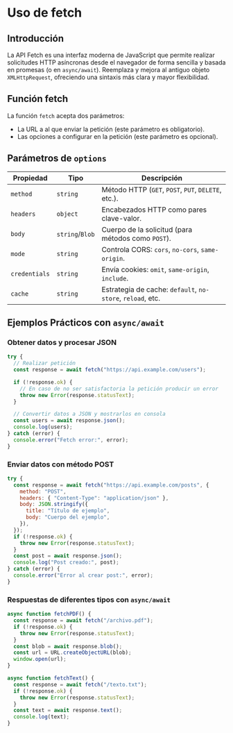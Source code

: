 # Uso de fetch

## Introducción

La API Fetch es una interfaz moderna de JavaScript que permite realizar solicitudes HTTP asíncronas desde el navegador de forma sencilla y basada en promesas (o en `async/await`). Reemplaza y mejora al antiguo objeto `XMLHttpRequest`, ofreciendo una sintaxis más clara y mayor flexibilidad.

## Función fetch

La función `fetch` acepta dos parámetros:

- La URL a al que enviar la petición (este parámetro es obligatorio).
- Las opciones a configurar en la petición (este parámetro es opcional).

## Parámetros de `options`

| Propiedad     | Tipo            | Descripción                                                |
| ------------- | --------------- | ---------------------------------------------------------- |
| `method`      | `string`        | Método HTTP (`GET`, `POST`, `PUT`, `DELETE`, etc.).        |
| `headers`     | `object`        | Encabezados HTTP como pares clave-valor.                   |
| `body`        | `string`/`Blob` | Cuerpo de la solicitud (para métodos como `POST`).         |
| `mode`        | `string`        | Controla CORS: `cors`, `no-cors`, `same-origin`.           |
| `credentials` | `string`        | Envía cookies: `omit`, `same-origin`, `include`.           |
| `cache`       | `string`        | Estrategia de cache: `default`, `no-store`, `reload`, etc. |

## Ejemplos Prácticos con `async/await`

### Obtener datos y procesar JSON

```js
try {
  // Realizar petición
  const response = await fetch("https://api.example.com/users");

  if (!response.ok) {
    // En caso de no ser satisfactoria la petición producir un error
    throw new Error(response.statusText);
  }

  // Convertir datos a JSON y mostrarlos en consola
  const users = await response.json();
  console.log(users);
} catch (error) {
  console.error("Fetch error:", error);
}
```

### Enviar datos con método POST

```js
try {
  const response = await fetch("https://api.example.com/posts", {
    method: "POST",
    headers: { "Content-Type": "application/json" },
    body: JSON.stringify({
      title: "Título de ejemplo",
      body: "Cuerpo del ejemplo",
    }),
  });
  if (!response.ok) {
    throw new Error(response.statusText);
  }
  const post = await response.json();
  console.log("Post creado:", post);
} catch (error) {
  console.error("Error al crear post:", error);
}
```

### Respuestas de diferentes tipos con `async/await`

```js
async function fetchPDF() {
  const response = await fetch("/archivo.pdf");
  if (!response.ok) {
    throw new Error(response.statusText);
  }
  const blob = await response.blob();
  const url = URL.createObjectURL(blob);
  window.open(url);
}

async function fetchText() {
  const response = await fetch("/texto.txt");
  if (!response.ok) {
    throw new Error(response.statusText);
  }
  const text = await response.text();
  console.log(text);
}
```

